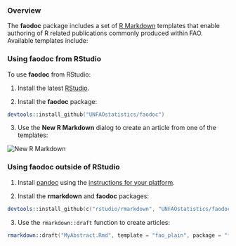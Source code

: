 ### Overview

The **faodoc** package includes a set of [R Markdown](http://rmarkdown.rstudio.com) templates that enable authoring of R related publications commonly produced within FAO. Available templates include:



<!--

The **rticles** package includes a set of [R Markdown](http://rmarkdown.rstudio.com) templates that enable authoring of R related journal and conference submissions, and creating e-books. Available templates include:

- [Tuftish e-book] e-books formatted based on the style of Edward R. Tufte and Richard Feynman

- [JSS](http://www.jstatsoft.org/) articles

- [R Journal](http://journal.r-project.org/) articles

- [useR](http://user2014.stat.ucla.edu/) conference abstracts

- [Public Library of Science (PLoS)](http://www.plos.org/) articles

- [CTeX](http://ctex.org) documents

- [ACS](http://pubs.acs.org) articles

Under the hood, LaTeX templates are used to ensure that documents conform precisely to submission standards. At the same time, composition and formatting can be done using lightweight [markdown](http://rmarkdown.rstudio.com/authoring_basics.html) syntax, and R code and its output can be seamlessly included using [knitr](http://yihui.name/knitr/).

Using **rticles** has some prerequisites which are described below. You can get most of these pre-requisites automatically by installing the latest preview release of RStudio (instructions for using **rticles** without RStudio are also provided).

-->

### Using faodoc from RStudio

To use **faodoc** from RStudio:

1) Install the latest [RStudio](http://www.rstudio.com/products/rstudio/download/).

2) Install the **faodoc** package: 

```S
devtools::install_github("UNFAOstatistics/faodoc")
```

3) Use the **New R Markdown** dialog to create an article from one of the templates:

![New R Markdown](http://rmarkdown.rstudio.com/images/new_r_markdown.png)
    
    
### Using faodoc outside of RStudio

1) Install [pandoc](http://johnmacfarlane.net/pandoc/) using the [instructions for your platform](https://github.com/rstudio/rmarkdown/blob/master/PANDOC.md).

2) Install the **rmarkdown** and **faodoc** packages:

```S
devtools::install_github(c("rstudio/rmarkdown", "UNFAOstatistics/faodoc"))
```
    
3) Use the `rmarkdown::draft` function to create articles:

```S
rmarkdown::draft("MyAbstract.Rmd", template = "fao_plain", package = "faodoc")
```

